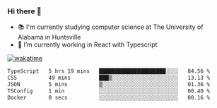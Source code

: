### Hi there 👋

- 📚 I'm currently studying computer science at The University of Alabama in Huntsville
- 🔭 I’m currently working in React with Typescript

[![wakatime](https://wakatime.com/badge/user/b5c44ac9-032b-4e67-a6d5-1044b80d90bd.svg)](https://wakatime.com/@b5c44ac9-032b-4e67-a6d5-1044b80d90bd)

<!--START_SECTION:waka-->

```txt
TypeScript   5 hrs 19 mins   █████████████████████░░░░   84.56 %
CSS          49 mins         ███▒░░░░░░░░░░░░░░░░░░░░░   13.13 %
JSON         5 mins          ▒░░░░░░░░░░░░░░░░░░░░░░░░   01.36 %
TSConfig     1 min           ░░░░░░░░░░░░░░░░░░░░░░░░░   00.40 %
Docker       0 secs          ░░░░░░░░░░░░░░░░░░░░░░░░░   00.16 %
```

<!--END_SECTION:waka-->

<!--
**salsajeries/salsajeries** is a ✨ _special_ ✨ repository because its `README.md` (this file) appears on your GitHub profile.

Here are some ideas to get you started:

- 🔭 I’m currently working on ...
- 🌱 I’m currently learning ...
- 👯 I’m looking to collaborate on ...
- 🤔 I’m looking for help with ...
- 💬 Ask me about ...
- 📫 How to reach me: ...
- 😄 Pronouns: ...
- ⚡ Fun fact: ...
-->
